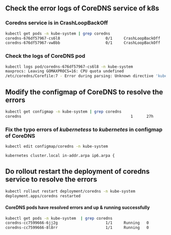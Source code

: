 ## Check the error logs of CoreDNS service of k8s

### Coredns service is in CrashLoopBackOff
```bash
kubectl get pods -n kube-system | grep coredns
coredns-676df57967-cs6l8                    0/1     CrashLoopBackOff   4 (30s ago)   2m2s
coredns-676df57967-vw8bb                    0/1     CrashLoopBackOff   4 (34s ago)   2m2s
```

### Check the logs of CoreDNS pod 
```bash
kubectl logs pod/coredns-676df57967-cs6l8 -n kube-system
maxprocs: Leaving GOMAXPROCS=16: CPU quota undefined
/etc/coredns/Corefile:7 - Error during parsing: Unknown directive 'kubernetess'
```

## Modify the configmap of CoreDNS to resolve the errors

```bash
kubectl get configmap -n kube-system | grep coredns
coredns                                                1      27h
```

### Fix the typo errors of ***kubernetess*** to ***kubernetes*** in configmap of CoreDNS 
```bash
kubectl edit configmap/coredns -n kube-system

kubernetes cluster.local in-addr.arpa ip6.arpa {
```

## Do rollout restart the deployment of coredns service to resolve the errors

```bash
kubectl rollout restart deployment/coredns -n kube-system
deployment.apps/coredns restarted
```

#### CoreDNS pods have resolved errors and up & running successfully 

```bash
kubectl get pods -n kube-system  | grep coredns
coredns-cc7599666-6jj2g                     1/1     Running   0              101s
coredns-cc7599666-8l8rr                     1/1     Running   0              101s
```


